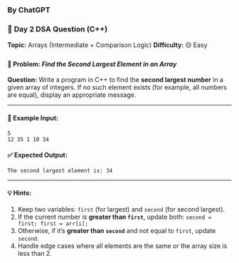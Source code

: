 ### By ChatGPT

### 🔹 **Day 2 DSA Question (C++)**

**Topic:** Arrays (Intermediate + Comparison Logic)
**Difficulty:** 🟡 Easy

#### 🧩 Problem: *Find the Second Largest Element in an Array*

**Question:**
Write a program in C++ to find the **second largest number** in a given array of integers.
If no such element exists (for example, all numbers are equal), display an appropriate message.

---

#### 🧠 **Example Input:**

```
5
12 35 1 10 34
```

#### ✅ **Expected Output:**

```
The second largest element is: 34
```

---

#### 💡 **Hints:**

1. Keep two variables: `first` (for largest) and `second` (for second largest).
2. If the current number is **greater than `first`**, update both:
   `second = first; first = arr[i];`
3. Otherwise, if it’s **greater than `second`** and not equal to `first`, update `second`.
4. Handle edge cases where all elements are the same or the array size is less than 2.
